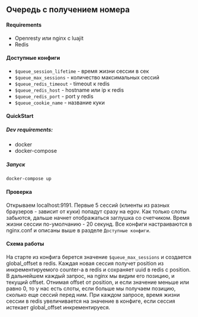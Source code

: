 ## Очередь с получением номера

#### Requirements
 - Openresty или nginx с luajit
 - Redis 

#### Доступные конфиги
 - `$queue_session_lifetime` - время жизни сессии в сек
 - `$queue_max_sessions` - количество максимальных сессий
 - `$queue_redis_timeout` - timeout к redis
 - `$queue_redis_host` - hostname или ip к redis
 - `$queue_redis_port` - port у redis
 - `$queue_cookie_name` - название куки 

#### QuickStart
##### Dev requirements:
- docker
- docker-compose

##### Запуск
`docker-compose up`

#### Проверка

Открываем localhost:9191.
Первые 5 сессий (клиенты из разных браузеров - зависит от куки) попадут сразу на egov.
Как только слоты забьются, дальше начнет отображаться заглушка со счетчиком.
Время жизни сессии по-умолчанию - 20 секунд. Все конфиги настраиваются в nginx.conf и описаны выше в разделе `Доступные конфиги`.

#### Схема работы

На старте из конфига берется значение `$queue_max_sessions` и создается global_offset в redis.
Каждая новая сессия получет position из инкрементируемого counter-а в redis и сохраняет uuid в redis с position.
В дальнейшем каждый запрос, на nginx мы видим его позицию, и текущий offset.
Отнимая offset от position, и если значение меньше или равно 0, то у нас есть слоты, если больше мы получаем позицию,
сколько еще сессий перед ним.
При каждом запросе, время жизни сессии в redis увеличивается на значение в конфиге, если сессия истекает global_offset инкрементируеся.
 
